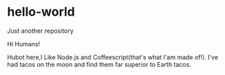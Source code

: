 # hello-world
Just another repository

Hi Humans!

Hubot here,I Like Node.js and Coffeescript(that's what I'am made of!).
I've had tacos on the moon and find them far superior to Earth tacos. 
